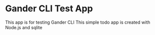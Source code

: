 # Gander CLI Test App

This app is for testing Gander CLI
This simple todo app is created with Node.js and sqlite
